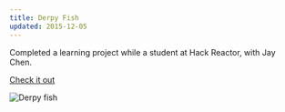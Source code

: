 ```yaml
---
title: Derpy Fish
updated: 2015-12-05
---
```


Completed a learning project while a student at Hack Reactor, with Jay Chen.

[Check it out](http://kweng2.github.io/subclass-dance-party/dancefloor.html)

![Derpy fish](http://i.imgur.com/ayX9tbL.jpg)
